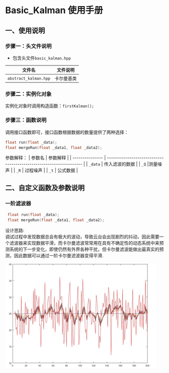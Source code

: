# Basic_Kalman 使用手册


## 一、使用说明


### 步骤一：头文件说明

- 包含头文件`basic_kalman.hpp`

| 文件名                  | 文件说明                                   |
| ---------------------- | ------------------------------------------- |
| `abstract_kalman.hpp`   | 卡尔曼基类           |

### 步骤二：实例化对象

实例化对象时调用构造函数：`firstKalman();`

  
### 步骤三：函数说明

调用接口函数即可，接口函数根据数据的数量提供了两种选择：

  ```cpp
  float run(float _data);
  float mergeRun(float _data1, float _data2);
  ```

  参数解释：
  | 参数名          | 参数解释                                                           |
  | --------------- | ------------------------------------------------------------------ |
  | `_data`    | 传入滤波的数据                                      |
  | `_Q` |测量噪声               |
  | `_R`    | 过程噪声 |
  | `_t`    | 公式数据 |

## 二、自定义函数及参数说明


### 一阶滤波器
 ```cpp
  float run(float _data);
  float mergeRun(float _data1, float _data2);
  ```

 设计思路:  
 调试过程中发现数据总会有极大的波动，导致云台会出现剧烈的抖动，因此需要一个滤波器来实现数据平滑，而卡尔曼滤波常常用在具有不确定性的动态系统中来预测系统的下一步变化，即使仍然有外界各种干扰，但卡尔曼滤波能做出最真实的预测，因此数据可以通过一阶卡尔曼滤波器变得平滑.

 ![卡尔数据前后变化图](../Image/卡尔数据前后变化图.png)